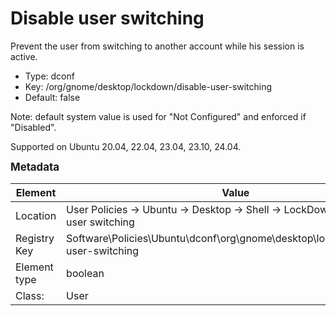 # Disable user switching

Prevent the user from switching to another account while his session is active.

- Type: dconf
- Key: /org/gnome/desktop/lockdown/disable-user-switching
- Default: false

Note: default system value is used for "Not Configured" and enforced if "Disabled".

Supported on Ubuntu 20.04, 22.04, 23.04, 23.10, 24.04.



<span style="font-size: larger;">**Metadata**</span>

| Element      | Value            |
| ---          | ---              |
| Location     | User Policies -> Ubuntu -> Desktop -> Shell -> LockDown -> Disable user switching    |
| Registry Key | Software\Policies\Ubuntu\dconf\org\gnome\desktop\lockdown\disable-user-switching         |
| Element type | boolean |
| Class:       | User       |
